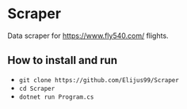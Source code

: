 # Scraper
 
Data scraper for https://www.fly540.com/ flights.

## How to install and run

- `git clone https://github.com/Elijus99/Scraper`
- `cd Scraper`
- `dotnet run Program.cs`
